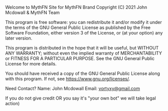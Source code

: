 Welcome to MythFN Site for MythFN Brand
Copyright (C) 2021 John Mcdowall & MythFN Team

This program is free software: you can redistribute it and/or modify
it under the terms of the GNU General Public License as published by
the Free Software Foundation, either version 3 of the License, or
(at your option) any later version.

This program is distributed in the hope that it will be useful,
but WITHOUT ANY WARRANTY; without even the implied warranty of
MERCHANTABILITY or FITNESS FOR A PARTICULAR PURPOSE.  See the
GNU General Public License for more details.

You should have received a copy of the GNU General Public License
along with this program.  If not, see <https://www.gnu.org/licenses/>.

Need Contact? 
Name: John Mcdowall
Email: vortyxy@gmail.com

If you do not give credit OR you say it's "your own bot" we will take legal action)
